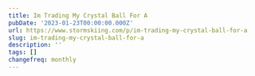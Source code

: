 ```yaml
---
title: Im Trading My Crystal Ball For A
pubDate: '2023-01-23T00:00:00.000Z'
url: https://www.stormskiing.com/p/im-trading-my-crystal-ball-for-a
slug: im-trading-my-crystal-ball-for-a
description: ''
tags: []
changefreq: monthly
---
```


<!-- Add post content below -->
